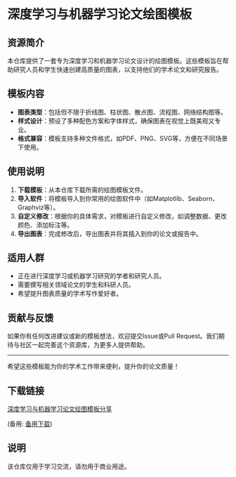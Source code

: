 # 深度学习与机器学习论文绘图模板

## 资源简介

本仓库提供了一套专为深度学习和机器学习论文设计的绘图模板。这些模板旨在帮助研究人员和学生快速创建高质量的图表，以支持他们的学术论文和研究报告。

## 模板内容

- **图表类型**：包括但不限于折线图、柱状图、散点图、流程图、网络结构图等。
- **样式设计**：预设了多种配色方案和字体样式，确保图表在视觉上既美观又专业。
- **格式兼容**：模板支持多种文件格式，如PDF、PNG、SVG等，方便在不同场景下使用。

## 使用说明

1. **下载模板**：从本仓库下载所需的绘图模板文件。
2. **导入软件**：将模板导入到你常用的绘图软件中（如Matplotlib、Seaborn、Graphviz等）。
3. **自定义修改**：根据你的具体需求，对模板进行自定义修改，如调整数据、更改颜色、添加标注等。
4. **导出图表**：完成修改后，导出图表并将其插入到你的论文或报告中。

## 适用人群

- 正在进行深度学习或机器学习研究的学者和研究人员。
- 需要撰写相关领域论文的学生和科研人员。
- 希望提升图表质量的学术写作爱好者。

## 贡献与反馈

如果你有任何改进建议或新的模板想法，欢迎提交Issue或Pull Request。我们期待与社区一起完善这个资源库，为更多人提供帮助。

---

希望这些模板能为你的学术工作带来便利，提升你的论文质量！

## 下载链接
[深度学习与机器学习论文绘图模板分享](https://pan.quark.cn/s/9932244dcde6) 

(备用: [备用下载](https://pan.baidu.com/s/1HsfAfWwqadI7x70WRb6H-A?pwd=1234))

## 说明

该仓库仅用于学习交流，请勿用于商业用途。
